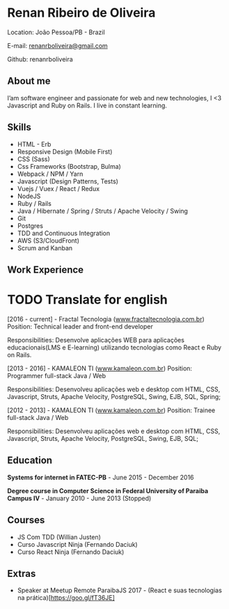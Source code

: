 # Renan Ribeiro de Oliveira

Location: João Pessoa/PB - Brazil

E-mail: renanrboliveira@gmail.com

Github: renanrboliveira

## About me

I’am software engineer and passionate for web and new technologies, I <3 Javascript and Ruby on Rails. I live in constant learning.

## Skills

* HTML - Erb
* Responsive Design (Mobile First)
* CSS (Sass)
* Css Frameworks (Bootstrap, Bulma)
* Webpack / NPM / Yarn 
* Javascript (Design Patterns, Tests)
* Vuejs / Vuex / React / Redux
* NodeJS
* Ruby / Rails
* Java / Hibernate / Spring / Struts / Apache Velocity / Swing
* Git
* Postgres
* TDD and Continuous Integration
* AWS (S3/CloudFront)
* Scrum and Kanban

## Work Experience
# TODO Translate for english 
[2016 - current]  - Fractal Tecnologia (www.fractaltecnologia.com.br)
Position: Technical leader and front-end developer

Responsibilities: Desenvolve aplicações WEB para aplicações educacionais(LMS e E-learning) utilizando tecnologias como React e Ruby on Rails.

[2013 - 2016]  - KAMALEON TI (www.kamaleon.com.br)
Position: Programmer full-stack Java / Web

Responsibilities: Desenvolveu aplicações web e desktop com HTML, CSS, Javascript, Struts, Apache Velocity, PostgreSQL, Swing, EJB, SQL, Spring;	


[2012 - 2013] - KAMALEON TI (www.kamaleon.com.br)
Position: Trainee full-stack Java / Web

Responsibilities: Desenvolveu aplicações web e desktop com HTML, CSS, Javascript, Struts, Apache Velocity, PostgreSQL, Swing, EJB, SQL;

## Education

**Systems for internet in FATEC-PB** - June 2015 - December 2016

**Degree course in Computer Science in Federal University of Paraiba Campus IV** - January 2010 - June 2013 (Stopped)

## Courses

* JS Com TDD (Willian Justen)
* Curso Javascript Ninja (Fernando Daciuk)
* Curso React Ninja (Fernando Daciuk)

## Extras

* Speaker at Meetup Remote ParaibaJS 2017 - (React e suas tecnologias na prática)[https://goo.gl/fT36JE]
